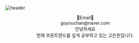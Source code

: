 ![header](https://capsule-render.vercel.app/api?type=waving&color=timeGradient&height=300&width=100%&section=header&text=Go%20EunChan&fontSize=90)

<center> 🎈Email🎈 </center>
<center> goyouchan@naver.com </center>

<center> 안녕하세요</center>
<center> 현재 프론트엔드를 깊게 공부하고 있는 고은찬입니다.</center>


<!--<img src="https://img.shields.io/badge/Python-3766AB?style=flat-square&logo=Python&logoColor=white"/></a>&nbsp -->





















<!--
**goyou123/goyou123** is a ✨ _special_ ✨ repository because its `README.md` (this file) appears on your GitHub profile.

Here are some ideas to get you started:

- 🔭 I’m currently working on ...
- 🌱 I’m currently learning ...
- 👯 I’m looking to collaborate on ...
- 🤔 I’m looking for help with ...
- 💬 Ask me about ...
- 📫 How to reach me: ...
- 😄 Pronouns: ...
- ⚡ Fun fact: ...
-->
